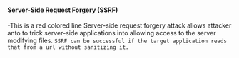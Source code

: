 <h4>Server-Side Request Forgery (SSRF)</h4>

-This is a red colored line
Server-side request forgery attack allows attacker anto to trick server-side applications into allowing access to the server modifying files. `SSRF can be successful if the target application reads that from a url without sanitizing it.`
